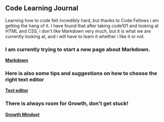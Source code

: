 ## Code Learning Journal 

Learning how to code felt incredibly hard, but thanks to Code Fellows i am getting the hang of it.
I have found that after taking code101 and looking at HTML and CSS, i don't like Markdown very much, but it is what we are currently looking at, and i will have to learn it whether i like it or not.

### I am currently trying to start a new page about Markdown.

[**Markdown**](https://alejandroid101.github.io/Journal/markdown_for_dummies)

### Here is also some tips and suggestions on how to choose the right text editor

[**Text editor**](https://alejandroid101.github.io/Journal/Text_editor)

### There is always room for Growth, don't get stuck!

[**Growth Mindset**](https://alejandroid101.github.io/Journal/growth_mindset)

